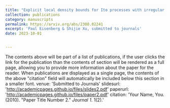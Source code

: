 ```yaml
---
title: "Explicit local density bounds for Ito processes with irregular drift"
collection: publications
category: manuscripts
permalink: https://arxiv.org/abs/2308.02241
excerpt: 'Paul Eisenberg & Shijie Xu, submitted to journals'
date: 2023-10-01


---
```


The contents above will be part of a list of publications, if the user clicks the link for the publication than the contents of section will be rendered as a full page, allowing you to provide more information about the paper for the reader. When publications are displayed as a single page, the contents of the above "citation" field will automatically be included below this section in a smaller font.
venue: 'Submitted to Journals'
slidesurl: 'http://academicpages.github.io/files/slides2.pdf'
paperurl: 'http://academicpages.github.io/files/paper2.pdf'
citation: 'Your Name, You. (2010). &quot;Paper Title Number 2.&quot; <i>Journal 1</i>. 1(2).'
